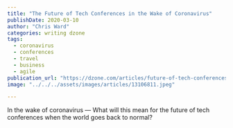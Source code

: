 ```yaml
---
title: "The Future of Tech Conferences in the Wake of Coronavirus"
publishDate: 2020-03-10
author: "Chris Ward"
categories: writing dzone
tags:
  - coronavirus
  - conferences
  - travel
  - business
  - agile
publication_url: "https://dzone.com/articles/future-of-tech-conferences-coronavirus"
image: "../../../assets/images/articles/13106811.jpeg"

---
```

In the wake of coronavirus — What will this mean for the future of tech conferences when the world goes back to normal?

